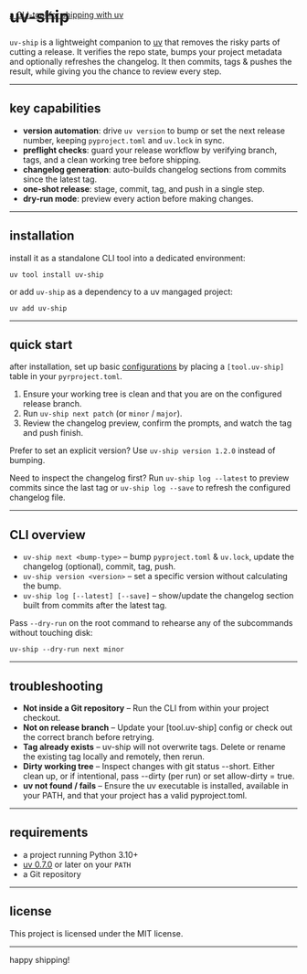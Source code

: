 <!-- --8<-- "README.md" -->
# uv-ship
<div style="margin-top:-3rem; display:block;">
  <a class="uv-link" href="">a CLI-tool for shipping with uv</a>
</div>

<br>


`uv-ship` is a lightweight companion to [uv](https://docs.astral.sh/uv/) that removes the risky parts of cutting a release. It verifies the repo state, bumps your project metadata and optionally refreshes the changelog. It then commits, tags & pushes the result, while giving you the chance to review every step.

---

## key capabilities
- **version automation**: drive `uv version` to bump or set the next release number, keeping `pyproject.toml` and `uv.lock` in sync.
- **preflight checks**: guard your release workflow by verifying branch, tags, and a clean working tree before shipping.
- **changelog generation**: auto-builds changelog sections from commits since the latest tag.
- **one-shot release**: stage, commit, tag, and push in a single step.
- **dry-run mode**: preview every action before making changes.

---
## installation
install it as a standalone CLI tool into a dedicated environment:

```console
uv tool install uv-ship
```

or add `uv-ship` as a dependency to a uv mangaged project:

```console
uv add uv-ship
```

---
## quick start

after installation, set up basic [configurations](config.md) by placing a `[tool.uv-ship]` table in your `pyrproject.toml`.

1. Ensure your working tree is clean and that you are on the configured release branch.
2. Run `uv-ship next patch` (or `minor` / `major`).
3. Review the changelog preview, confirm the prompts, and watch the tag and push finish.

Prefer to set an explicit version? Use `uv-ship version 1.2.0` instead of bumping.

Need to inspect the changelog first? Run `uv-ship log --latest` to preview commits since the last tag or `uv-ship log --save` to refresh the configured changelog file.

---
## CLI overview
- `uv-ship next <bump-type>` – bump `pyproject.toml` & `uv.lock`, update the changelog (optional), commit, tag, push.
- `uv-ship version <version>` – set a specific version without calculating the bump.
- `uv-ship log [--latest] [--save]` – show/update the changelog section built from commits after the latest tag.

Pass `--dry-run` on the root command to rehearse any of the subcommands without touching disk:

```console
uv-ship --dry-run next minor
```

---
## troubleshooting
- **Not inside a Git repository** – Run the CLI from within your project checkout.
- **Not on release branch** – Update your [tool.uv-ship] config or check out the correct branch before retrying.
- **Tag already exists** – uv-ship will not overwrite tags. Delete or rename the existing tag locally and remotely, then rerun.
- **Dirty working tree** – Inspect changes with git status --short. Either clean up, or if intentional, pass --dirty (per run) or set allow-dirty = true.
- **uv not found / fails** – Ensure the uv executable is installed, available in your PATH, and that your project has a valid pyproject.toml.

---
## requirements
- a project running Python 3.10+
- [uv 0.7.0](https://docs.astral.sh/uv/) or later on your `PATH`
- a Git repository

---
## license
This project is licensed under the MIT license.

---

happy shipping!
